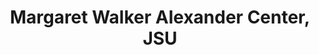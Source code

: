 ---
layout: repo
title: "Margaret Walker Alexander Center, JSU"
id: 23455
permalink: repos/23455/
---